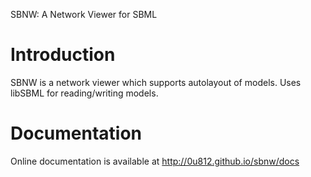 SBNW: A Network Viewer for SBML

# Introduction
SBNW is a network viewer which supports autolayout of models. Uses libSBML for reading/writing models.

# Documentation
Online documentation is available at http://0u812.github.io/sbnw/docs
